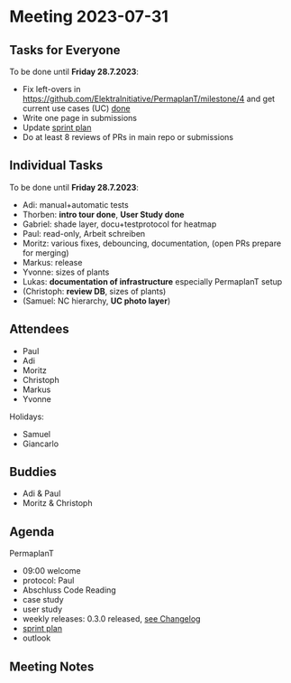 # Meeting 2023-07-31

## Tasks for Everyone

To be done until **Friday 28.7.2023**:

- Fix left-overs in https://github.com/ElektraInitiative/PermaplanT/milestone/4 and get current use cases (UC) [done](../usecases/README.md)
- Write one page in submissions
- Update [sprint plan](https://github.com/orgs/ElektraInitiative/projects/4/)
- Do at least 8 reviews of PRs in main repo or submissions

## Individual Tasks

To be done until **Friday 28.7.2023**:

- Adi: manual+automatic tests
- Thorben: **intro tour done**, **User Study done**
- Gabriel: shade layer, docu+testprotocol for heatmap
- Paul: read-only, Arbeit schreiben
- Moritz: various fixes, debouncing, documentation, (open PRs prepare for merging)
- Markus: release
- Yvonne: sizes of plants
- Lukas: **documentation of infrastructure** especially PermaplanT setup
- (Christoph: **review DB**, sizes of plants)
- (Samuel: NC hierarchy, **UC photo layer**)

## Attendees

- Paul
- Adi
- Moritz
- Christoph
- Markus
- Yvonne

Holidays:

- Samuel
- Giancarlo

## Buddies

- Adi & Paul
- Moritz & Christoph

## Agenda

PermaplanT

- 09:00 welcome
- protocol: Paul
- Abschluss Code Reading
- case study
- user study
- weekly releases: 0.3.0 released, [see Changelog](../CHANGELOG.md)
- [sprint plan](https://github.com/orgs/ElektraInitiative/projects/4/)
- outlook

## Meeting Notes
